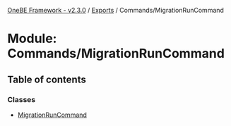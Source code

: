 [OneBE Framework - v2.3.0](../README.md) / [Exports](../modules.md) / Commands/MigrationRunCommand

# Module: Commands/MigrationRunCommand

## Table of contents

### Classes

- [MigrationRunCommand](../classes/Commands_MigrationRunCommand.MigrationRunCommand.md)

